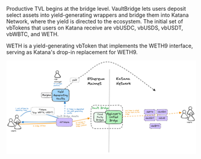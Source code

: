 Productive TVL begins at the bridge level. VaultBridge lets users deposit select assets into yield-generating wrappers and bridge them into Katana Network, where the yield is directed to the ecosystem.
The initial set of vbTokens that users on Katana receive are vbUSDC, vbUSDS, vbUSDT, vbWBTC, and WETH.

WETH is a yield-generating vbToken that implements the WETH9 interface, serving as Katana's drop-in replacement for WETH9.

![Vault Bridge](vb-tokens.png)